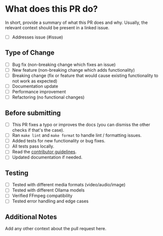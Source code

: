 # What does this PR do?

In short, provide a summary of what this PR does and why. Usually, the relevant context should be present in a linked issue.

- [ ] Addresses issue (#issue)

## Type of Change

- [ ] Bug fix (non-breaking change which fixes an issue)
- [ ] New feature (non-breaking change which adds functionality)
- [ ] Breaking change (fix or feature that would cause existing functionality to not work as expected)
- [ ] Documentation update
- [ ] Performance improvement
- [ ] Refactoring (no functional changes)

## Before submitting

- [ ] This PR fixes a typo or improves the docs (you can dismiss the other checks if that's the case).
- [ ] Ran `make lint` and `make format` to handle lint / formatting issues.
- [ ] Added tests for new functionality or bug fixes.
- [ ] All tests pass locally.
- [ ] Read the [contributor guidelines](https://github.com/iamarunbrahma/mediallm/blob/main/CONTRIBUTING.md).
- [ ] Updated documentation if needed.

## Testing

- [ ] Tested with different media formats (video/audio/image)
- [ ] Tested with different Ollama models
- [ ] Verified FFmpeg compatibility
- [ ] Tested error handling and edge cases

## Additional Notes

Add any other context about the pull request here.